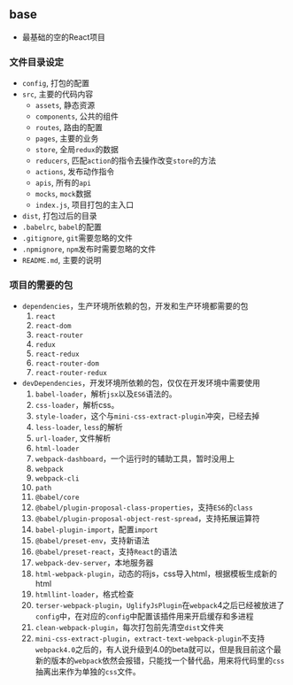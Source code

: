 ## base

- 最基础的空的React项目

### 文件目录设定

- `config`, 打包的配置
- `src`, 主要的代码内容
  * `assets`, 静态资源
  * `components`, 公共的组件
  * `routes`, 路由的配置
  * `pages`, 主要的业务
  * `store`, 全局`redux`的数据
  * `reducers`, 匹配`action`的指令去操作改变`store`的方法
  * `actions`, 发布动作指令
  * `apis`, 所有的`api`
  * `mocks`, `mock`数据
  * `index.js`, 项目打包的主入口
- `dist`, 打包过后的目录
- `.babelrc`, `babel`的配置
- `.gitignore`, `git`需要忽略的文件
- `.npmignore`, `npm`发布时需要忽略的文件
- `README.md`, 主要的说明

### 项目的需要的包

- `dependencies`，生产环境所依赖的包，开发和生产环境都需要的包
  1. `react`
  2. `react-dom`
  3. `react-router`
  4. `redux`
  5. `react-redux`
  6. `react-router-dom`
  7. `react-router-redux`
- `devDependencies`，开发环境所依赖的包，仅仅在开发环境中需要使用
  1. `babel-loader`，解析`jsx`以及`ES6`语法的。
  2. `css-loader`，解析css。
  3. `style-loader`，这个与`mini-css-extract-plugin`冲突，已经去掉
  4. `less-loader`, `less`的解析
  5. `url-loader`, 文件解析
  6. `html-loader`
  7. `webpack-dashboard`，一个运行时的辅助工具，暂时没用上
  8. `webpack`
  9. `webpack-cli`
  10. `path`
  11. `@babel/core`
  12. `@babel/plugin-proposal-class-properties`，支持`ES6`的`class`
  13. `@babel/plugin-proposal-object-rest-spread`，支持拓展运算符
  14. `babel-plugin-import`，配置`import`
  15. `@babel/preset-env`，支持新语法
  16. `@babel/preset-react`，支持`React`的语法
  17. `webpack-dev-server`，本地服务器
  18. `html-webpack-plugin`，动态的将js，css导入html，根据模板生成新的html
  19. `htmllint-loader`，格式检查
  20. `terser-webpack-plugin`，`UglifyJsPlugin`在`webpack`4之后已经被放进了`config`中，在对应的`config`中配置该插件用来开启缓存和多进程
  21. `clean-webpack-plugin`，每次打包前先清空`dist`文件夹
  22. `mini-css-extract-plugin`，`extract-text-webpack-plugin`不支持`webpack4.0`之后的，有人说升级到4.0的beta就可以，但是我目前这个最新的版本的`webpack`依然会报错，只能找一个替代品，用来将代码里的`css`抽离出来作为单独的`css`文件。
